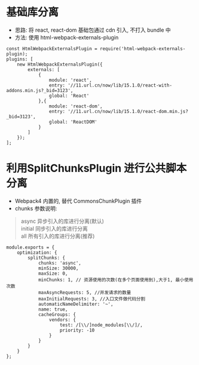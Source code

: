 # 基础库分离  
* 思路: 将 react, react-dom 基础包通过 cdn 引入, 不打入 bundle 中  
* 方法: 使用 html-webpack-externals-plugin  
```
const HtmlWebpackExternalsPlugin = require('html-webpack-externals-plugin);
plugins: [
    new HtmlWebpackExternalsPlugin({
        externals: [
            {
                module: 'react',
                entry: '//11.url.cn/now/lib/15.1.0/react-with-addons.min.js?_bid=3123',
                global: 'React'
            },{
                module: 'react-dom',
                entry: '//11.url.cn/now/lib/15.1.0/react-dom.min.js?_bid=3123',
                global: 'ReactDOM'
            }
        ]
    });
];
```



# 利用SplitChunksPlugin 进行公共脚本分离  
* Webpack4 内置的, 替代 CommonsChunkPlugin 插件  
* chunks 参数说明:  
> async 异步引入的库进行分离(默认)  
> initial 同步引入的库进行分离  
> all 所有引入的库进行分离(推荐)  
```
module.exports = {
    optimization: {
        splitChunks: {
            chunks: 'async',
            minSize: 30000,
            maxSize: 0,
            minChunks: 1, // 资源使用的次数(在多个页面使用到),大于1, 最小使用次数
            maxAsyncRequests: 5, //并发请求的数量 
            maxInitialRequests: 3, //入口文件做代码分割
            automaticNameDelimiter: '~',
            name: true,
            cacheGroups: {
                vendors: {
                    test: /[\\/]node_modules[\\/]/,
                    priority: -10
                }
            }
        }
    }
};
```